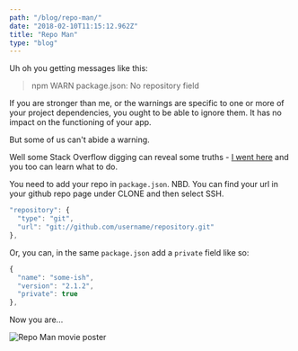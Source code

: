 ```yaml
---
path: "/blog/repo-man/"
date: "2018-02-10T11:15:12.962Z"
title: "Repo Man"
type: "blog"
---
```


Uh oh you getting messages like this:
> npm WARN package.json: No repository field

If you are stronger than me, or the warnings are specific to one or more of your project dependencies, you ought to be able to ignore them. It has no impact on the functioning of your app.

But some of us can't abide a warning.

Well some Stack Overflow digging can reveal some truths - [I went here](https://stackoverflow.com/questions/16827858/npm-warn-package-json-no-repository-field) and you too can learn what to do.

You need to add your repo in `package.json`. NBD. You can find your url in your github repo page under CLONE and then select SSH.

```javascript
"repository": {
  "type": "git",
  "url": "git://github.com/username/repository.git"
},
```

Or, you can, in the same `package.json` add a `private` field like so:

```javascript
{
  "name": "some-ish",
  "version": "2.1.2",
  "private": true
},
```

Now you are...

![Repo Man movie poster](https://i.ytimg.com/vi/NY-fnHN861M/movieposter.jpg "Repo Man")
